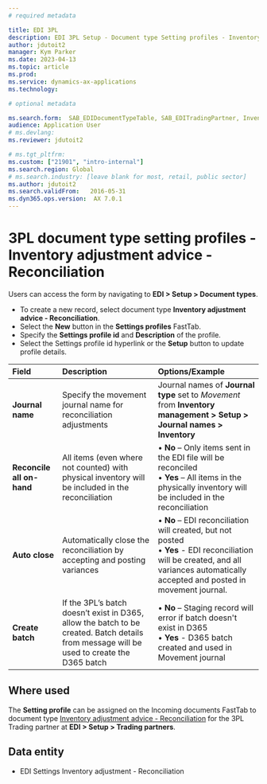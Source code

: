 ```yaml
---
# required metadata

title: EDI 3PL
description: EDI 3PL Setup - Document type Setting profiles - Inventory adjustment advice - Reconciliation
author: jdutoit2
manager: Kym Parker
ms.date: 2023-04-13
ms.topic: article
ms.prod: 
ms.service: dynamics-ax-applications
ms.technology: 

# optional metadata

ms.search.form:  SAB_EDIDocumentTypeTable, SAB_EDITradingPartner, InventJournalName
audience: Application User
# ms.devlang: 
ms.reviewer: jdutoit2

# ms.tgt_pltfrm: 
ms.custom: ["21901", "intro-internal"]
ms.search.region: Global
# ms.search.industry: [leave blank for most, retail, public sector]
ms.author: jdutoit2
ms.search.validFrom:   2016-05-31
ms.dyn365.ops.version:  AX 7.0.1
---
```


# 3PL document type setting profiles - Inventory adjustment advice - Reconciliation

Users can access the form by navigating to **EDI > Setup > Document types**.

- To create a new record, select document type **Inventory adjustment advice - Reconciliation**.
- Select the **New** button in the **Settings profiles** FastTab.
- Specify the **Settings profile id** and **Description** of the profile.
- Select the Settings profile id hyperlink or the **Setup** button to update profile details.

**Field**           |	**Description**	                          | **Options/Example**
:-------            |:-------                                   |:----------
**Journal name**    |	Specify the movement journal name for reconciliation adjustments	| Journal names of **Journal type** set to _Movement_ from **Inventory management > Setup > Journal names > Inventory**
**Reconcile all on-hand** |	All items (even where not counted) with physical inventory will be included in the reconciliation | • **No** – Only items sent in the EDI file will be reconciled <br> • **Yes** – All items in the physically inventory will be included in the reconciliation
**Auto close**      |	Automatically close the reconciliation by accepting and posting variances	| • **No** – EDI reconciliation will created, but not posted <br> • **Yes** - EDI reconciliation will be created, and all variances automatically accepted and posted in movement journal.
**Create batch**	  | If the 3PL’s batch doesn’t exist in D365, allow the batch to be created. Batch details from message will be used to create the D365 batch	| • **No** – Staging record will error if batch doesn't exist in D365 <br> • **Yes** - D365 batch created and used in Movement journal

## Where used
The **Setting profile** can be assigned on the Incoming documents FastTab to document type [Inventory adjustment advice - Reconciliation](../../DOCUMENTS/Inventory-adjustment-Reconciliation.md) for the 3PL Trading partner at **EDI > Setup > Trading partners**.

## Data entity
- EDI Settings Inventory adjustment - Reconciliation
